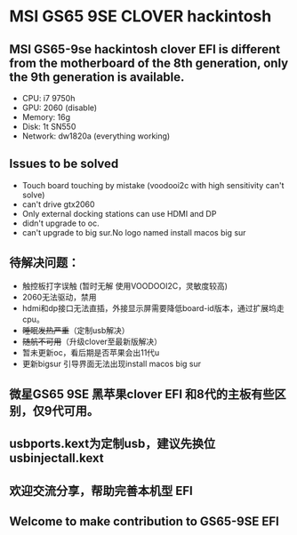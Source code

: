 # MSI GS65 9SE CLOVER hackintosh
## MSI GS65-9se hackintosh clover EFI is different from the motherboard of the 8th generation, only the 9th generation is available.

+ CPU: i7 9750h
+ GPU: 2060 (disable)
+ Memory: 16g
+ Disk: 1t SN550
+ Network: dw1820a (everything working)

## Issues to be solved
+ Touch board touching by mistake (voodooi2c with high sensitivity can't solve)
+ can't drive gtx2060 
+ Only external docking stations can use HDMI and DP
+ didn't upgrade to oc.
+ can't upgrade to big sur.No logo named install macos big sur 


## 待解决问题：
+ 触控板打字误触 (暂时无解 使用VOODOOI2C，灵敏度较高)
+ 2060无法驱动，禁用
+ hdmi和dp接口无法直插，外接显示屏需要降低board-id版本，通过扩展坞走cpu。
+ ~~睡眠发热严重~~（定制usb解决）
+ ~~随航不可用~~（升级clover至最新版解决）
+ 暂未更新oc，看后期是否苹果会出11代u
+ 更新bigsur 引导界面无法出现install macos big sur 

## 微星GS65 9SE 黑苹果clover EFI 和8代的主板有些区别，仅9代可用。
## usbports.kext为定制usb，建议先换位usbinjectall.kext
## 欢迎交流分享，帮助完善本机型 EFI
## Welcome to make contribution to GS65-9SE EFI
